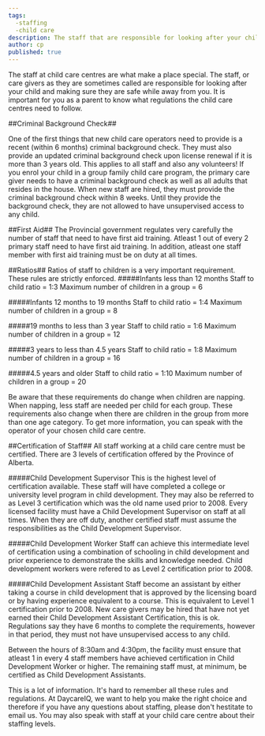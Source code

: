```yaml
---
tags:
  -staffing
  -child care
description: The staff that are responsible for looking after your children are such an important part of the centre.  We want to make you aware of the legal requirements that all staff members must follow and adhere to.
author: cp
published: true
---
```


The staff at child care centres are what make a place special.  The staff, or care givers as they are sometimes called are responsible for looking after your child and making sure they are safe while away from you.  It is important for you as a parent to know what regulations the child care centres need to follow.

##Criminal Background Check##

One of the first things that new child care operators need to provide is a recent (within 6 months) criminal background check.  They must also provide an updated criminal background check upon license renewal if it is more than 3 years old.  This applies to all staff and also any volunteers!  If you enrol your child in a group family child care program, the primary care giver needs to have a criminal background check as well as all adults that resides in the house.  When new staff are hired, they must provide the criminal background check within 8 weeks.  Until they provide the background check, they are not allowed to have unsupervised access to any child. 

##First Aid##
The Provincial government regulates very carefully the number of staff that need to have first aid training.  Atleast 1 out of every 2 primary staff need to have first aid training.  In addition, atleast one staff member with first aid training must be on duty at all times.

##Ratios##
Ratios of staff to children is a very important requirement.  These rules are strictly enforced.
#####Infants less than 12 months
Staff to child ratio = 1:3
Maximum number of children in a group = 6

#####Infants 12 months to 19 months
Staff to child ratio = 1:4
Maximum number of children in a group = 8

#####19 months to less than 3 year
Staff to child ratio = 1:6
Maximum number of children in a group = 12

#####3 years to less than 4.5 years
Staff to child ratio = 1:8
Maximum number of children in a group = 16

#####4.5 years and older
Staff to child ratio = 1:10
Maximum number of children in a group = 20

Be aware that these requirements do change when children are napping.  When napping, less staff are needed per child for each group.  These requirements also change when there are children in the group from more than one age category.  To get more information, you can speak with the operator of your chosen child care centre.

##Certification of Staff##
All staff working at a child care centre must be certified.  There are 3 levels of certification offered by the Province of Alberta.

#####Child Development Supervisor
This is the highest level of certification available.  These staff will have completed a college or university level program in child development.  They may also be referred to as Level 3 certification which was the old name used prior to 2008.  Every licensed facility must have a Child Development Supervisor on staff at all times.  When they are off duty, another certified staff must assume the responsibilities as the Child Development Supervisor.

#####Child Development Worker
Staff can achieve this intermediate level of certification using a combination of schooling in child development and prior experience to demonstrate the skills and knowledge needed.  Child development workers were refered to as Level 2 certification prior to 2008.

#####Child Development Assistant 
Staff become an assistant by either taking a course in child development that is approved by the licensing board or by having experience equivalent to a course.  This is equivalent to Level 1 certification prior to 2008.  New care givers may be hired that have not yet earned their Child Development Assistant Certification, this is ok.  Regulations say they have 6 months to complete the requirements, however in that period, they must not have unsupervised access to any child.

Between the hours of 8:30am and 4:30pm, the facility must ensure that atleast 1 in every 4 staff members have achieved certification in Child Development Worker or higher.  The remaining staff must, at minimum, be certified as Child Development Assistants.


This is a lot of information.  It's hard to remember all these rules and regulations.  At DaycareIQ, we want to help you make the right choice and therefore if you have any questions about staffing, please don't hestitate to email us.  You may also speak with staff at your child care centre about their staffing levels.
